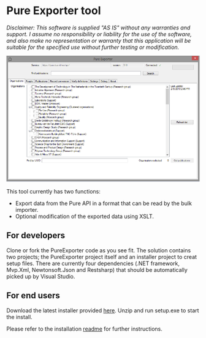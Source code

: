 # Pure Exporter tool

*Disclaimer: 
This software is supplied "AS IS" without any warranties and support. I assume no responsibility or liability for the use of the software, and also make no representation or warranty that this application will be suitable for the specified use without further testing or modification.*

![pure_exporter](https://raw.githubusercontent.com/CopyCat73/CopyCat73.github.io/master/pure_exporter.png)

This tool currently has two functions:
  - Export data from the Pure API in a format that can be read by the bulk importer. 
  - Optional modification of the exported data using XSLT. 

## For developers

Clone or fork the PureExporter code as you see fit. The solution contains two projects; the PureExporter project itself and an installer project to creat setup files. There are currently four dependencies (.NET framework, Mvp.Xml, Newtonsoft.Json and Restsharp) that should be automatically picked up by Visual Studio. 

## For end users 

Download the latest installer provided [here](https://github.com/CopyCat73/Pure-Dev/blob/master/Pure%20Exporter%20Installer.zip). Unzip and run setup.exe to start the install. 

Please refer to the installation [readme](https://github.com/CopyCat73/Pure-Dev/blob/master/INSTALL.md) for further instructions. 
